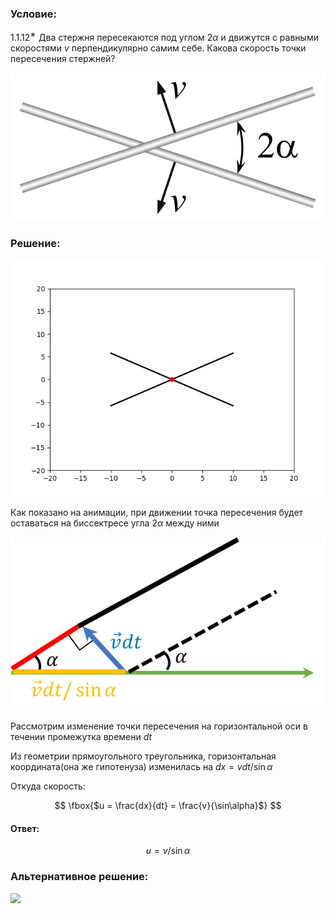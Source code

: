 ###  Условие:

$1.1.12^{∗}$ Два стержня пересекаются под углом $2\alpha$ и движутся с равными скоростями $v$ перпендикулярно самим себе. Какова скорость точки пересечения стержней?

![ Для 1.1.12 |690x325, 34%](../../img/1.1.12/kin29.png)

###  Решение:

![ Анимация движения стержней |640x480, 80%](../../img/1.1.12/animation.gif)

Как показано на анимации, при движении точка пересечения будет оставаться на биссектресе угла $2\alpha$ между ними

![ Движение за маленький промежуток времени |585x322, 51%](../../img/1.1.12/sol.png)

Рассмотрим изменение точки пересечения на горизонтальной оси в течении промежутка времени $dt$

Из геометрии прямоугольного треугольника, горизонтальная координата(она же гипотенуза) изменилась на $dx = v dt / \sin\alpha$

Откуда скорость:

$$
\fbox{$u = \frac{dx}{dt} = \frac{v}{\sin\alpha}$}
$$

####  Ответ:

$$
u = v/ \sin\alpha
$$

###  Альтернативное решение:

![](https://www.youtube.com/embed/bzZVRQLkyW8)